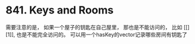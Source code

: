 # 841. Keys and Rooms

需要注意的是， 如果一个屋子的钥匙在自己屋里， 那也是不能访问的， 比如 [[] [1]], 也是不能完全访问的。 可以用一个hasKey的vector记录哪些房间有钥匙了
